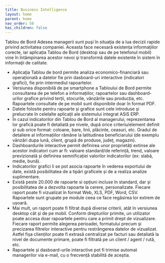 ```yaml
---
title: Business Intelligence
layout: home
parent: home
nav_order: 50
has_children: false
---
```

Tablou de Bord
Adesea managerii sunt puşi în situaţia de a lua decizii rapide privind activitatea companiei. Aceasta face necesară existența informaţiilor corecte, iar aplicația Tablou de Bord (desktop sau de pe telefonul mobil) vine în întâmpinarea acestor nevoi şi transformă datele existente în sistem în informaţii de calitate.

- Aplicaţia Tablou de bord permite analiza economico-financiară sau operațională a datelor fie prin dasboard-uri interactive (indicatori grafici), fie prin intermediul rapoartelor.
- Versiunea disponibilă de pe smartphone a Tabloului de Bord permite consultarea de pe telefon a informațiilor, rapoartelor sau dashboard-urilor grafice privind terții, stocurile, vânzările sau producția, etc. Rapoartele consultate de pe mobil sunt disponibile doar în format PDF.
- Datele folosite pentru rapoarte și grafice sunt cele introduse şi prelucrate în celelalte aplicaţii ale sistemului integrat ASiS ERP.
- În cazul indicatorilor din Tablou de Bord al managerului, reprezentarea lor grafică poate fi detaliată pe nivele, după orice criteriu/element definit și sub orice format: coloane, bare, linii, plăcinte, ceasuri, etc. Gradul de detaliere al informațiilor rămâne la latitudinea beneficiarului (de exemplu vânzări dupa lună, client, grupă de produse, județ, magazin).
- Dashboardurile interactive permit definirea unor proprietăți extinse ale acestor indicatori cum ar fi: valoare standard/de referință, trend, valoare previzionată și definirea semnificației valorilor indicatorilor (ex: slabă, medie, bună).
- Indicatorilor grafici li se pot asocia rapoarte în vederea exportului de date, există posibilitatea de a tipări graficele și de a realiza analize suplimentare.
- Există peste 20.000 de rapoarte si opțiuni incluse în standard, dar și posibilitatea de a dezvolta rapoarte la cerere, personalizate. Fiecare raport poate fi vizualizat în format Web, XLS, PDF, Word, CSV. Rapoartele sunt grupate pe module ceea ce face regăsirea lor extrem de ușoară.
- Mai mult, un raport poate fi filtrat după diverse criterii, atât în versiunea desktop cât și de pe mobil. Conform drepturilor primite, un utilizator poate accesa doar rapoartele pentru care a primit drept de vizualizare. Fiecare raport permite alegerea perioadei, formatului precum și precizarea filtrelor interactive pentru restrângerea datelor de vizualizat. Astfel fișa clienților poate fi extrasă centralizat pe facturi sau detaliată la nivel de documente primare, poate fi filtrată pe un client / agent / rută, etc.
- Rapoartele și dasboard-urile interactive pot fi trimise automat managerilor via e-mail, cu o frecvență stabilită de aceștia.
